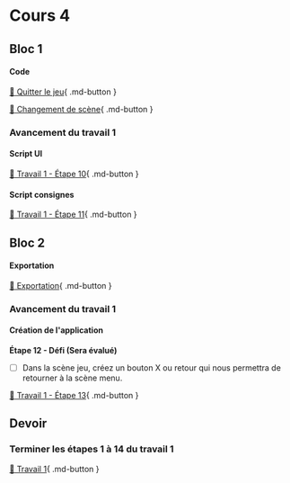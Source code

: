 # Cours 4
## Bloc 1
#### Code
[📝 Quitter le jeu](./code/quitter_jeu.md){ .md-button }       

[📝 Changement de scène](./code/changement_scene.md){ .md-button }      

### Avancement du travail 1
#### Script UI
[💼 Travail 1 - Étape 10](https://tim-montmorency.com/compendium/582-401-realite-mixte/consignes/travail1-script-ui.html){ .md-button }     

#### Script consignes
[💼 Travail 1 - Étape 11](https://tim-montmorency.com/compendium/582-401-realite-mixte/consignes/travail1-script-consignes.html){ .md-button }     



## Bloc 2
#### Exportation
[📝 Exportation](./unity/build.md){ .md-button }   

### Avancement du travail 1
#### Création de l'application

**Étape 12 - Défi (Sera évalué)**
- [ ] Dans la scène jeu, créez un bouton X ou retour qui nous permettra de retourner à la scène menu. 


[💼 Travail 1 - Étape 13](https://tim-montmorency.com/compendium/582-401-realite-mixte/consignes/travail1-creation-app.html){ .md-button }     


## Devoir

### Terminer les étapes 1 à 14 du travail 1
[💼 Travail 1](./consignes/travail1.md){ .md-button }    

